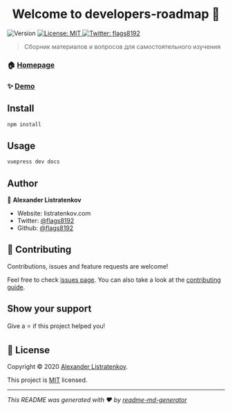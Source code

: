 <h1 align="center">Welcome to developers-roadmap 👋</h1>
<p>
  <img alt="Version" src="https://img.shields.io/badge/version-1.0.0-blue.svg?cacheSeconds=2592000" />
  <a href="https://opensource.org/licenses/MIT" target="_blank">
    <img alt="License: MIT" src="https://img.shields.io/badge/License-MIT-yellow.svg" />
  </a>
  <a href="https://twitter.com/flags8192" target="_blank">
    <img alt="Twitter: flags8192" src="https://img.shields.io/twitter/follow/flags8192.svg?style=social" />
  </a>
</p>

> Сборник материалов и вопросов для самостоятельного изучения

### 🏠 [Homepage](https://dev.listratenkov.com)

### ✨ [Demo](https://dev.listratenkov.com)

## Install

```sh
npm install
```

## Usage

```sh
vuepress dev docs
```

## Author

👤 **Alexander Listratenkov**

- Website: listratenkov.com
- Twitter: [@flags8192](https://twitter.com/flags8192)
- Github: [@flags8192](https://github.com/flags8192)

## 🤝 Contributing

Contributions, issues and feature requests are welcome!

Feel free to check [issues page](https://github.com/flags8192/developers-roadmap/issues). You can also take a look at the [contributing guide](https://github.com/flags8192/developers-roadmap/graphs/contributors).

## Show your support

Give a ⭐️ if this project helped you!

## 📝 License

Copyright © 2020 [Alexander Listratenkov](https://github.com/flags8192).

This project is [MIT](https://opensource.org/licenses/MIT) licensed.

---

_This README was generated with ❤️ by [readme-md-generator](https://github.com/kefranabg/readme-md-generator)_
